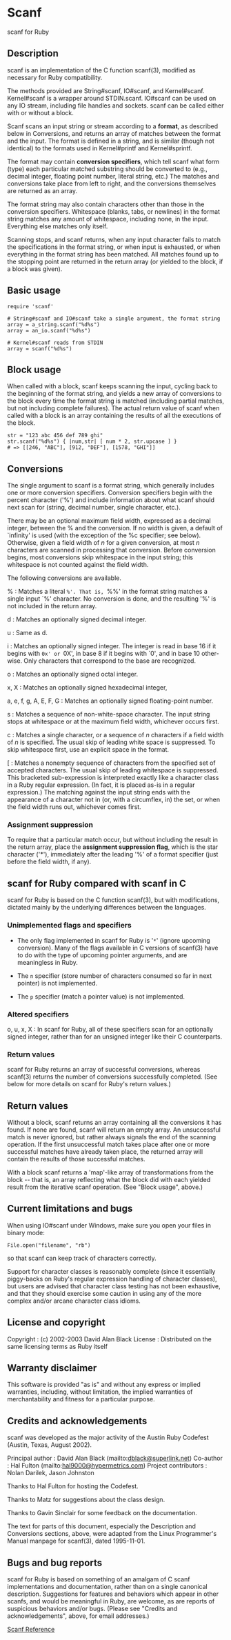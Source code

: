 # Scanf

scanf for Ruby

## Description

scanf is an implementation of the C function scanf(3), modified as necessary
for Ruby compatibility.

The methods provided are String#scanf, IO#scanf, and Kernel#scanf.
Kernel#scanf is a wrapper around STDIN.scanf.  IO#scanf can be used on any IO
stream, including file handles and sockets. scanf can be called either with or
without a block.

Scanf scans an input string or stream according to a **format**, as described
below in Conversions, and returns an array of matches between the format and
the input.  The format is defined in a string, and is similar (though not
identical) to the formats used in Kernel#printf and Kernel#sprintf.

The format may contain **conversion specifiers**, which tell scanf what form
(type) each particular matched substring should be converted to (e.g., decimal
integer, floating point number, literal string, etc.)  The matches and
conversions take place from left to right, and the conversions themselves are
returned as an array.

The format string may also contain characters other than those in the
conversion specifiers.  Whitespace (blanks, tabs, or newlines) in the format
string matches any amount of whitespace, including none, in the input. 
Everything else matches only itself.

Scanning stops, and scanf returns, when any input character fails to match the
specifications in the format string, or when input is exhausted, or when
everything in the format string has been matched. All matches found up to the
stopping point are returned in the return array (or yielded to the block, if a
block was given).

## Basic usage

    require 'scanf'

    # String#scanf and IO#scanf take a single argument, the format string
    array = a_string.scanf("%d%s")
    array = an_io.scanf("%d%s")

    # Kernel#scanf reads from STDIN
    array = scanf("%d%s")

## Block usage

When called with a block, scanf keeps scanning the input, cycling back to the
beginning of the format string, and yields a new array of conversions to the
block every time the format string is matched (including partial matches, but
not including complete failures).  The actual return value of scanf when
called with a block is an array containing the results of all the executions
of the block.

    str = "123 abc 456 def 789 ghi"
    str.scanf("%d%s") { |num,str| [ num * 2, str.upcase ] }
    # => [[246, "ABC"], [912, "DEF"], [1578, "GHI"]]

## Conversions

The single argument to scanf is a format string, which generally includes one
or more conversion specifiers.  Conversion specifiers begin with the percent
character ('%') and include information about what scanf should next scan for
(string, decimal number, single character, etc.).

There may be an optional maximum field width, expressed as a decimal integer,
between the % and the conversion.  If no width is given, a default of
`infinity' is used (with the exception of the %c specifier; see below). 
Otherwise, given a field width of *n* for a given conversion, at most *n*
characters are scanned in processing that conversion.  Before conversion
begins, most conversions skip whitespace in the input string; this whitespace
is not counted against the field width.

The following conversions are available.

%
:   Matches a literal `%'. That is, `%%' in the format string matches a single
    input `%' character. No conversion is done, and the resulting '%' is not
    included in the return array.

d
:   Matches an optionally signed decimal integer.

u
:   Same as d.

i
:   Matches an optionally signed integer. The integer is read in base 16 if it
    begins with `0x' or `0X', in base 8 if it begins with `0', and in base 10
    other- wise. Only characters that correspond to the base are recognized.

o
:   Matches an optionally signed octal integer.

x, X
:   Matches an optionally signed hexadecimal integer,

a, e, f, g, A, E, F, G
:   Matches an optionally signed floating-point number.

s
:   Matches a sequence of non-white-space character. The input string stops at
    whitespace or at the maximum field width, whichever occurs first.

c
:   Matches a single character, or a sequence of *n* characters if a field
    width of *n* is specified. The usual skip of leading white space is
    suppressed. To skip whitespace first, use an explicit space in the format.

[
:   Matches a nonempty sequence of characters from the specified set of
    accepted characters.  The usual skip of leading whitespace is suppressed. 
    This bracketed sub-expression is interpreted exactly like a character
    class in a Ruby regular expression.  (In fact, it is placed as-is in a
    regular expression.)  The matching against the input string ends with the
    appearance of a character not in (or, with a circumflex, in) the set, or
    when the field width runs out, whichever comes first.


### Assignment suppression

To require that a particular match occur, but without including the result in
the return array, place the **assignment suppression flag**, which is the star
character ('*'), immediately after the leading '%' of a format specifier (just
before the field width, if any).

## scanf for Ruby compared with scanf in C

scanf for Ruby is based on the C function scanf(3), but with modifications,
dictated mainly by the underlying differences between the languages.

### Unimplemented flags and specifiers

*   The only flag implemented in scanf for Ruby is '`*`' (ignore upcoming
    conversion).  Many of the flags available in C versions of scanf(3) have
    to do with the type of upcoming pointer arguments, and are meaningless in
    Ruby.

*   The `n` specifier (store number of characters consumed so far in next
    pointer) is not implemented.

*   The `p` specifier (match a pointer value) is not implemented.


### Altered specifiers

o, u, x, X
:   In scanf for Ruby, all of these specifiers scan for an optionally signed
    integer, rather than for an unsigned integer like their C counterparts.


### Return values

scanf for Ruby returns an array of successful conversions, whereas scanf(3)
returns the number of conversions successfully completed. (See below for more
details on scanf for Ruby's return values.)

## Return values

Without a block, scanf returns an array containing all the conversions it has
found.  If none are found, scanf will return an empty array. An unsuccessful
match is never ignored, but rather always signals the end of the scanning
operation.  If the first unsuccessful match takes place after one or more
successful matches have already taken place, the returned array will contain
the results of those successful matches.

With a block scanf returns a 'map'-like array of transformations from the
block -- that is, an array reflecting what the block did with each yielded
result from the iterative scanf operation.  (See "Block usage", above.)

## Current limitations and bugs

When using IO#scanf under Windows, make sure you open your files in binary
mode:

    File.open("filename", "rb")

so that scanf can keep track of characters correctly.

Support for character classes is reasonably complete (since it essentially
piggy-backs on Ruby's regular expression handling of character classes), but
users are advised that character class testing has not been exhaustive, and
that they should exercise some caution in using any of the more complex and/or
arcane character class idioms.

## License and copyright

Copyright
:   (c) 2002-2003 David Alan Black
License
:   Distributed on the same licensing terms as Ruby itself


## Warranty disclaimer

This software is provided "as is" and without any express or implied
warranties, including, without limitation, the implied warranties of
merchantability and fitness for a particular purpose.

## Credits and acknowledgements

scanf was developed as the major activity of the Austin Ruby Codefest (Austin,
Texas, August 2002).

Principal author
:   David Alan Black (mailto:dblack@superlink.net)
Co-author
:   Hal Fulton (mailto:hal9000@hypermetrics.com)
Project contributors
:   Nolan Darilek, Jason Johnston


Thanks to Hal Fulton for hosting the Codefest.

Thanks to Matz for suggestions about the class design.

Thanks to Gavin Sinclair for some feedback on the documentation.

The text for parts of this document, especially the Description and
Conversions sections, above, were adapted from the Linux Programmer's Manual
manpage for scanf(3), dated 1995-11-01.

## Bugs and bug reports

scanf for Ruby is based on something of an amalgam of C scanf implementations
and documentation, rather than on a single canonical description.  Suggestions
for features and behaviors which appear in other scanfs, and would be
meaningful in Ruby, are welcome, as are reports of suspicious behaviors and/or
bugs.  (Please see "Credits and acknowledgements", above, for email
addresses.)

[Scanf Reference](https://ruby-doc.org/stdlib-2.5.0/libdoc/scanf/rdoc/Scanf.html)
